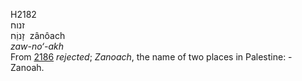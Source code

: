 H2182  
זנוח  
זָנוַֹח ‎ zânôach  
*zaw-no‘-akh*  
From [2186](h2186) *rejected*; *Zanoach*, the name of two places in
Palestine: - Zanoah.  

